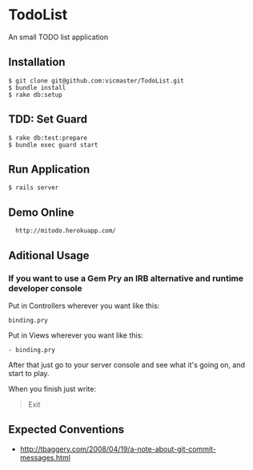 TodoList
========

An small TODO list application


## Installation

```
$ git clone git@github.com:vicmaster/TodoList.git
$ bundle install
$ rake db:setup
```
## TDD: Set Guard

```
$ rake db:test:prepare
$ bundle exec guard start
```

## Run Application

```
$ rails server
```

## Demo Online
```
  http://mitodo.herokuapp.com/
```

## Aditional Usage

### If you want to use a Gem Pry an IRB alternative and runtime developer console


Put in Controllers wherever you want like this:

```
binding.pry
```

Put in Views wherever you want like this:

```
- binding.pry
```

After that just go to your server console and see what it's going on,
and start to play.

When you finish just write:

> Exit


## Expected Conventions

* http://tbaggery.com/2008/04/19/a-note-about-git-commit-messages.html
